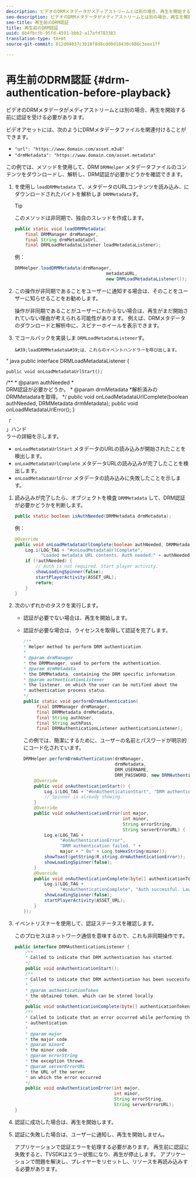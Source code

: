 ```yaml
---
description: ビデオのDRMメタデータがメディアストリームとは別の場合、再生を開始する前に認証を受ける必要があります。
seo-description: ビデオのDRMメタデータがメディアストリームとは別の場合、再生を開始する前に認証を受ける必要があります。
seo-title: 再生前のDRM認証
title: 再生前のDRM認証
uuid: 6b4fbcfb-95fd-4591-bbb2-a17afd783383
translation-type: tm+mt
source-git-commit: 812d04037c3b18f8d8cdd0d18430c686c3eee1ff

---
```



# 再生前のDRM認証 {#drm-authentication-before-playback}

ビデオのDRMメタデータがメディアストリームとは別の場合、再生を開始する前に認証を受ける必要があります。

ビデオアセットには、次のようにDRMメタデータファイルを関連付けることができます。

* `"url": "https://www.domain.com/asset.m3u8"`
* `"drmMetadata": "https://www.domain.com/asset.metadata"`

この例では、メソッドを使用して、DRM `DRMHelper` メタデータファイルのコンテンツをダウンロードし、解析し、DRM認証が必要かどうかを確認できます。

1. を使用し `loadDRMMetadata` て、メタデータのURLコンテンツを読み込み、にダウンロードされたバイトを解析しま `DRMMetadata`す。

   >[!TIP]
   >
   >このメソッドは非同期で、独自のスレッドを作成します。

   ```java
   public static void loadDRMMetadata( 
       final DRMManager drmManager, 
       final String drmMetadataUrl,  
       final DRMLoadMetadataListener loadMetadataListener); 
   ```

   例：

   ```java
   DRMHelper.loadDRMMetadata(drmManager,  
                                      metadataURL,  
                                      new DRMLoadMetadataListener());
   ```

1. この操作が非同期であることをユーザーに通知する場合は、そのことをユーザーに知らせることをお勧めします。

   操作が非同期であることがユーザーにわからない場合は、再生がまだ開始されていない理由が考えられる可能性があります。 例えば、DRMメタデータのダウンロードと解析中に、スピナーホイールを表示できます。

1. でコールバックを実装しま `DRMLoadMetadataListener`す。

       &#39;loadDRMMetadata&#39;は、これらのイベントハンドラーを呼び出します。
       
 &quot;     java
     public interface DRMLoadMetadataListener {
     
    public void onLoadMetadataUrlStart();
      
 /**     * @param authNeeded
 *     
    DRM認証が必要かどうか。
       * @param drmMetadata
    *解析済みのDRMMetadataを取得。    */
    public void onLoadMetadataUrlComplete(boolean authNeeded, DRMMetadata drmMetadata);
  public void     onLoadMetadataUrlError();
      }
    
 「     
 」ハンド     
    ラーの詳細を示します。
   
   * `onLoadMetadataUrlStart` メタデータのURLの読み込みが開始されたことを検出します。
   * `onLoadMetadataUrlComplete` メタデータURLの読み込みが完了したことを検出します。
   * `onLoadMetadataUrlError` メタデータの読み込みに失敗したことを示します。

1. 読み込みが完了したら、オブジェクトを検査 `DRMMetadata` して、DRM認証が必要かどうかを判断します。

   ```java
   public static boolean isAuthNeeded(DRMMetadata drmMetadata);
   ```

   例：

   ```java
   @Override 
   public void onLoadMetadataUrlComplete(boolean authNeeded, DRMMetadata drmMetadata) {  
       Log.i(LOG_TAG + "#onLoadMetadataUrlComplete",  
             "Loaded metadata URL contents. Auth needed:" + authNeeded + "."); 
       if (!authNeeded) { 
           // Auth is not required. Start player activity.     
           showLoadingSpinner(false);     
           startPlayerActivity(ASSET_URL); 
           return; 
       } 
   } 
   ```

1. 次のいずれかのタスクを実行します。

   * 認証が必要でない場合は、再生を開始します。
   * 認証が必要な場合は、ライセンスを取得して認証を完了します。

      ```java
      /** 
      * Helper method to perform DRM authentication. 
      * 
      * @param drmManager 
      * the DRMManager, used to perform the authentication. 
      * @param drmMetadata 
      * the DRMMetadata, containing the DRM specific information. 
      * @param authenticationListener 
      * the listener, on which the user can be notified about the 
      * authentication process status. 
      */ 
      public static void performDrmAuthentication( 
           final DRMManager drmManager,  
           final DRMMetadata drmMetadata, 
           final String authUser,  
           final String authPass,  
           final DRMAuthenticationListener authenticationListener);
      ```

      この例では、簡潔にするために、ユーザーの名前とパスワードが明示的にコード化されています。

      ```java
      DRMHelper.performDrmAuthentication(drmManager,  
                                         drmMetadata,  
                                         DRM_USERNAME,  
                                         DRM_PASSWORD, new DRMAuthenticationListener() { 
          @Override 
          public void onAuthenticationStart() { 
              Log.i(LOG_TAG + "#onAuthenticationStart", "DRM authentication started."); 
              // Spinner is already showing. 
          } 
          @Override 
          public void onAuthenticationError(int major,  
                                            int minor,  
                                            String errorString,  
                                            String serverErrorURL) { 
              Log.e(LOG_TAG +  
                    "#onAuthenticationError",  
                    "DRM authentication failed. " +  
                    major + " 0x" + Long.toHexString(minor)); 
              showToast(getString(R.string.drmAuthenticationError));   
              showLoadingSpinner(false); 
          } 
          @Override 
          public void onAuthenticationComplete(byte[] authenticationToken) { 
              Log.i(LOG_TAG +  
                    "#onAuthenticationComplete", "Auth successful. Launching content."); 
              showLoadingSpinner(false); 
              startPlayerActivity(ASSET_URL); 
          } 
      }); 
      ```

1. イベントリスナーを使用して、認証ステータスを確認します。

   このプロセスはネットワーク通信を意味するので、これも非同期操作です。

   ```java
   public interface DRMAuthenticationListener { 
       /** 
       * Called to indicate that DRM authentication has started. 
       */ 
       public void onAuthenticationStart(); 
       /** 
       * Called to indicate that DRM authentication has been successful. 
       * 
       * @param authenticationToken 
       * the obtained token, which can be stored locally. 
       */ 
       public void onAuthenticationComplete(byte[] authenticationToken); 
       /** 
       * Called to indicate that an error occurred while performing the DRM 
       * authentication. 
       * 
       * @param major 
       * the major code. 
       * @param minorC 
       * the minor code. 
       * @param errorString 
       * the exception thrown. 
       * @param serverErrorURL 
       * the URL of the server  
       * on which the error occurred 
       */ 
       public void onAuthenticationError(int major,  
                                         int minor,  
                                         String errorString,  
                                         String serverErrorURL); 
   } 
   ```

1. 認証に成功した場合は、再生を開始します。
1. 認証に失敗した場合は、ユーザーに通知し、再生を開始しません。

   アプリケーションで認証エラーを処理する必要があります。 再生前に認証に失敗すると、TVSDKはエラー状態になり、再生が停止します。 アプリケーションで問題を解決し、プレイヤーをリセットし、リソースを再読み込みする必要があります。
